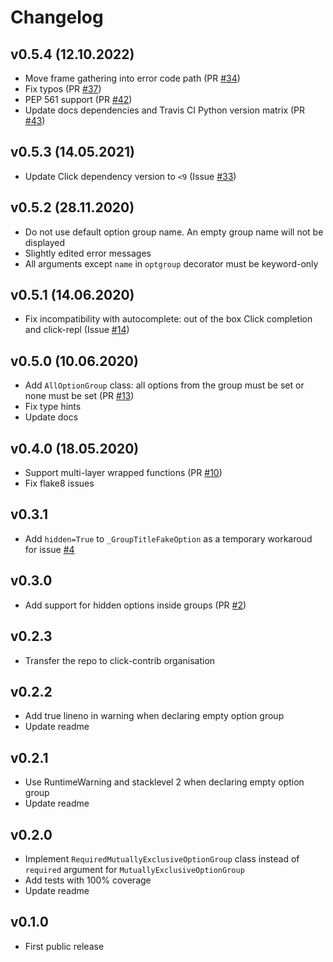 # Changelog

## v0.5.4 (12.10.2022)

* Move frame gathering into error code path (PR [#34](https://github.com/click-contrib/click-option-group/pull/34))
* Fix typos (PR [#37](https://github.com/click-contrib/click-option-group/pull/37))
* PEP 561 support (PR [#42](https://github.com/click-contrib/click-option-group/pull/42))
* Update docs dependencies and Travis CI Python version matrix (PR [#43](https://github.com/click-contrib/click-option-group/pull/43))

## v0.5.3 (14.05.2021)

* Update Click dependency version to `<9` (Issue [#33](https://github.com/click-contrib/click-option-group/issues/33))

## v0.5.2 (28.11.2020)

* Do not use default option group name. An empty group name will not be displayed
* Slightly edited error messages
* All arguments except `name` in `optgroup` decorator must be keyword-only

## v0.5.1 (14.06.2020)

* Fix incompatibility with autocomplete: out of the box Click completion and click-repl (Issue [#14](https://github.com/click-contrib/click-option-group/issues/14))

## v0.5.0 (10.06.2020)

* Add `AllOptionGroup` class: all options from the group must be set or none must be set (PR [#13](https://github.com/click-contrib/click-option-group/pull/13))
* Fix type hints
* Update docs

## v0.4.0 (18.05.2020)

* Support multi-layer wrapped functions (PR [#10](https://github.com/click-contrib/click-option-group/pull/10))
* Fix flake8 issues

## v0.3.1

* Add `hidden=True` to `_GroupTitleFakeOption` as a temporary workaroud for issue [#4](https://github.com/click-contrib/click-option-group/issues/4)

## v0.3.0
* Add support for hidden options inside groups (PR [#2](https://github.com/click-contrib/click-option-group/pull/2))

## v0.2.3
* Transfer the repo to click-contrib organisation

## v0.2.2
* Add true lineno in warning when declaring empty option group
* Update readme

## v0.2.1
* Use RuntimeWarning and stacklevel 2 when declaring empty option group
* Update readme

## v0.2.0
* Implement `RequiredMutuallyExclusiveOptionGroup` class instead of `required` argument for `MutuallyExclusiveOptionGroup`
* Add tests with 100% coverage
* Update readme

## v0.1.0
* First public release
